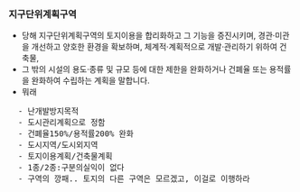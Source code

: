 ### 지구단위계획구역
- 당해 지구단위계획구역의 토지이용을 합리화하고 그 기능을 증진시키며, 경관·미관을 개선하고 양호한 환경을 확보하며, 체계적·계획적으로 개발·관리하기 위하여 건축물,
- 그 밖의 시설의 용도·종류 및 규모 등에 대한 제한을 완화하거나 건폐율 또는 용적률을 완화하여 수립하는 계획을 말합니다.
- 뭐래
<pre>
  - 난개발방지목적
  - 도시관리계획으로 정함
  - 건폐율150%/용적률200% 완화
  - 도시지역/도시외지역
  - 토지이용계획/건축물계획
  - 1종/2종:구분의실익이 없다
  - 구역의 깡패.. 토지의 다른 구역은 모르겠고, 이걸로 이행하라
</pre>
